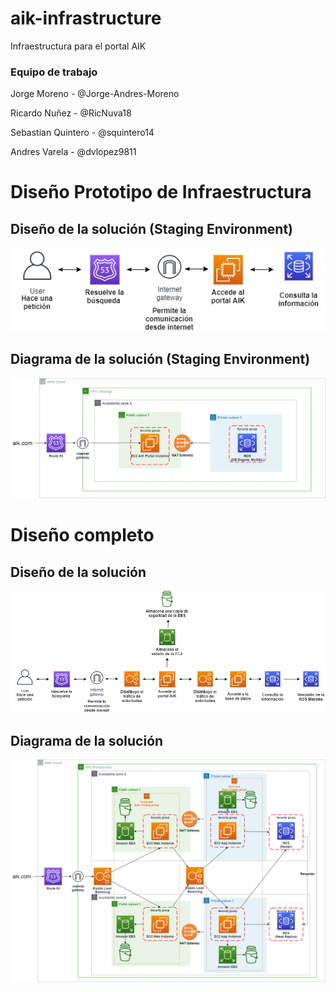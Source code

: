 # aik-infrastructure

Infraestructura para el portal AIK

### Equipo de trabajo

Jorge Moreno - @Jorge-Andres-Moreno

Ricardo Nuñez - @RicNuva18

Sebastian Quintero - @squintero14

Andres Varela - @dvlopez9811

# Diseño Prototipo de Infraestructura

## Diseño de la solución (Staging Environment)

![Diseno Solucion Prototipo](/images/disenosolucionprot.png)

## Diagrama de la solución (Staging Environment)

![Diagrama Solucion Prototipo](/images/diagramasolucionprot.png)

# Diseño completo

## Diseño de la solución

![Diseno Solucion](/images/disenosolucion.png)

## Diagrama de la solución

![Diagrama Solucion](/images/diagramasolucion.png)







